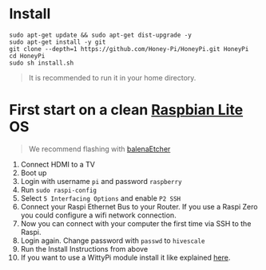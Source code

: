 # Install

```
sudo apt-get update && sudo apt-get dist-upgrade -y
sudo apt-get install -y git
git clone --depth=1 https://github.com/Honey-Pi/HoneyPi.git HoneyPi
cd HoneyPi
sudo sh install.sh
```
> It is recommended to run it in your home directory.


# First start on a clean [Raspbian Lite](https://www.raspberrypi.org/downloads/raspbian/) OS

> We recommend flashing with [balenaEtcher](https://youtu.be/tcMT1hxhY3U)

1. Connect HDMI to a TV
2. Boot up
3. Login with username `pi` and password `raspberry`
4. Run `sudo raspi-config`
5. Select `5 Interfacing Options` and enable `P2 SSH`
6. Connect your Raspi Ethernet Bus to your Router. If you use a Raspi Zero you could configure a wifi network connection.
7. Now you can connect with your computer the first time via SSH to the Raspi.
8. Login again. Change password with `passwd` to `hivescale`
9. Run the Install Instructions from above
10. If you want to use a WittyPi module install it like explained [here](docs/WittyPi/).
